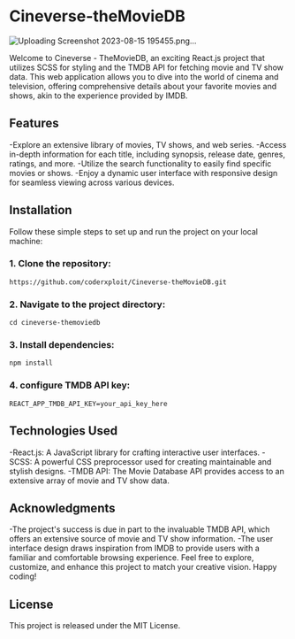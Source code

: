 # Cineverse-theMovieDB

![Uploading Screenshot 2023-08-15 195455.png…]()

Welcome to Cineverse - TheMovieDB, an exciting React.js project that utilizes SCSS for styling and the TMDB API for fetching movie and TV show data. This web application allows you to dive into the world of cinema and television, offering comprehensive details about your favorite movies and shows, akin to the experience provided by IMDB.

## Features
-Explore an extensive library of movies, TV shows, and web series.
-Access in-depth information for each title, including synopsis, release date, genres, ratings, and more.
-Utilize the search functionality to easily find specific movies or shows.
-Enjoy a dynamic user interface with responsive design for seamless viewing across various devices.


## Installation

Follow these simple steps to set up and run the project on your local machine:

### 1. Clone the repository:
```
https://github.com/coderxploit/Cineverse-theMovieDB.git
```

### 2. Navigate to the project directory:

```
cd cineverse-themoviedb
```

### 3. Install dependencies:
```
npm install
```

### 4. configure TMDB API key:
```
REACT_APP_TMDB_API_KEY=your_api_key_here

```


## Technologies Used
-React.js: A JavaScript library for crafting interactive user interfaces.
-SCSS: A powerful CSS preprocessor used for creating maintainable and stylish designs.
-TMDB API: The Movie Database API provides access to an extensive array of movie and TV show data.

## Acknowledgments
-The project's success is due in part to the invaluable TMDB API, which offers an extensive source of movie and TV show information.
-The user interface design draws inspiration from IMDB to provide users with a familiar and comfortable browsing experience.
Feel free to explore, customize, and enhance this project to match your creative vision. Happy coding!

## License
This project is released under the MIT License.




